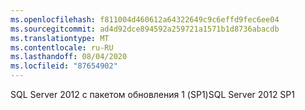 ```yaml
---
ms.openlocfilehash: f811004d460612a64322649c9c6effd9fec6ee04
ms.sourcegitcommit: ad4d92dce894592a259721a1571b1d8736abacdb
ms.translationtype: MT
ms.contentlocale: ru-RU
ms.lasthandoff: 08/04/2020
ms.locfileid: "87654902"
---
```

<span data-ttu-id="93b11-101">SQL Server 2012 с пакетом обновления 1 (SP1)</span><span class="sxs-lookup"><span data-stu-id="93b11-101">SQL Server 2012 SP1</span></span>
